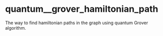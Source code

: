 # quantum__grover_hamiltonian_path
The way to find hamiltonian paths in the graph using quantum Grover algorithm.
